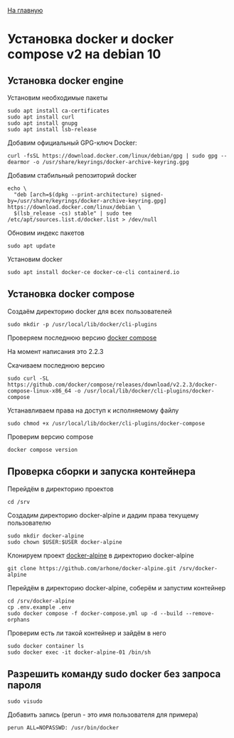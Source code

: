 [На главную](README.md)

# Установка docker и docker compose v2 на debian 10

## Установка docker engine

Установим необходимые пакеты
```
sudo apt install ca-certificates
sudo apt install curl
sudo apt install gnupg
sudo apt install lsb-release
```

Добавим официальный GPG-ключ Docker:
```
curl -fsSL https://download.docker.com/linux/debian/gpg | sudo gpg --dearmor -o /usr/share/keyrings/docker-archive-keyring.gpg
```

Добавим стабильный репозиторий docker
```
echo \
  "deb [arch=$(dpkg --print-architecture) signed-by=/usr/share/keyrings/docker-archive-keyring.gpg] https://download.docker.com/linux/debian \
  $(lsb_release -cs) stable" | sudo tee /etc/apt/sources.list.d/docker.list > /dev/null
```

Обновим индекс пакетов
```
sudo apt update
```

Установим docker
```
sudo apt install docker-ce docker-ce-cli containerd.io
```

## Установка docker compose
Создаём директорию docker для всех пользователей
```
sudo mkdir -p /usr/local/lib/docker/cli-plugins
```

Проверяем последнюю версию [docker compose](https://github.com/docker/compose/releases)

На момент написания это 2.2.3

Скачиваем последнюю версию
```
sudo curl -SL https://github.com/docker/compose/releases/download/v2.2.3/docker-compose-linux-x86_64 -o /usr/local/lib/docker/cli-plugins/docker-compose
```

Устанавливаем права на доступ к исполняемому файлу
```
sudo chmod +x /usr/local/lib/docker/cli-plugins/docker-compose
```

Проверим версию compose
```
docker compose version
```

## Проверка сборки и запуска контейнера

Перейдём в директорию проектов
```
cd /srv
```

Создадим директорию docker-alpine и дадим права текущему пользователю
```
sudo mkdir docker-alpine
sudo chown $USER:$USER docker-alpine
```

Клонируем проект [docker-alpine](https://github.com/arhone/docker-alpine) в директорию docker-alpine
```
git clone https://github.com/arhone/docker-alpine.git /srv/docker-alpine
```

Перейдём в директорию docker-alpine, соберём и запустим контейнер
```
cd /srv/docker-alpine
cp .env.example .env
sudo docker compose -f docker-compose.yml up -d --build --remove-orphans
```

Проверим есть ли такой контейнер и зайдём в него
```
sudo docker container ls
sudo docker exec -it docker-alpine-01 /bin/sh
```

## Разрешить команду sudo docker без запроса пароля 
```
sudo visudo
```
Добавить запись (perun - это имя пользователя для примера)
```
perun ALL=NOPASSWD: /usr/bin/docker
```